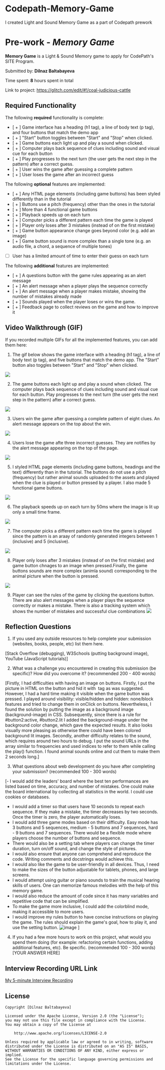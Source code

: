 # Codepath-Memory-Game
I created Light and Sound Memory Game as a part of Codepath prework

# Pre-work - *Memory Game*

**Memory Game** is a Light & Sound Memory game to apply for CodePath's SITE Program. 

Submitted by: **Dilnaz Baltabayeva**

Time spent: **8** hours spent in total

Link to project: https://glitch.com/edit/#!/coal-judicious-cattle

## Required Functionality

The following **required** functionality is complete:

* [ + ] Game interface has a heading (h1 tag), a line of body text (p tag), and four buttons that match the demo app
* [ + ] "Start" button toggles between "Start" and "Stop" when clicked. 
* [ + ] Game buttons each light up and play a sound when clicked. 
* [ + ] Computer plays back sequence of clues including sound and visual cue for each button
* [ + ] Play progresses to the next turn (the user gets the next step in the pattern) after a correct guess. 
* [ + ] User wins the game after guessing a complete pattern
* [ + ] User loses the game after an incorrect guess

The following **optional** features are implemented:

* [ + ] Any HTML page elements (including game buttons) has been styled differently than in the tutorial
* [ + ] Buttons use a pitch (frequency) other than the ones in the tutorial
* [ + ] More than 4 functional game buttons
* [ + ] Playback speeds up on each turn
* [ + ] Computer picks a different pattern each time the game is played
* [ + ] Player only loses after 3 mistakes (instead of on the first mistake)
* [ + ] Game button appearance change goes beyond color (e.g. add an image)
* [ + ] Game button sound is more complex than a single tone (e.g. an audio file, a chord, a sequence of multiple tones)
* [ ] User has a limited amount of time to enter their guess on each turn

The following **additional** features are implemented:

- [ + ] A questions button with the game rules appearing as an alert message
- [ + ] An alert message when a player plays the sequence correctly
- [ + ] An alert message when a player makes mistake, showing the number of mistakes already made 
- [ + ] Sounds played when the player loses or wins the game. 
- [ + ] Feedback page to collect reviews on the game and how to improve it 


## Video Walkthrough (GIF)

If you recorded multiple GIFs for all the implemented features, you can add them here:
1. The gif below shows the game interface with a heading (h1 tag), a line of body text (p tag), and five buttons that match the demo app. The "Start" button also toggles between "Start" and "Stop" when clicked.
 
![](https://i.imgur.com/6JDuQ8T.gif)

2. The game buttons each light up and play a sound when clicked. The computer plays back sequence of clues including sound and visual cue for each button. Play progresses to the next turn (the user gets the next step in the pattern) after a correct guess. 

![](https://i.imgur.com/3ohfFW7.gif)

3. Users win the game after guessing a complete pattern of eight clues. An alert message appears on the top about the win. 

![](https://i.imgur.com/pkP13Uk.gif)

4. Users lose the game afte three incorrect guesses. They are notifies by the alert message appearing on the top of the page. 

![](https://i.imgur.com/UvP2YDQ.gif)

5. I styled HTML page elements (including game buttons, headings and the text) differently than in the tutorial. The buttons do not use a pitch (frequency) but rather animal sounds uploaded to the assets and played when the clue is played or button pressed by a player. I also made 5 functional game buttons.

![](https://i.imgur.com/ZK5eLJK.gif)

6. The playback speeds up on each turn by 50ms where the image is lit up only a small time frame.

![](https://i.imgur.com/AQH3wtI.gif)

7. The computer picks a different pattern each time the game is played since the pattern is an araay of randomly generated integers between 1 (inclusive) and 5 (inclusive).

![](https://i.imgur.com/a4KT82h.gif)

8. Player only loses after 3 mistakes (instead of on the first mistake) and game button chnages to an image when pressed.Finally, the game buttons sounds are more complex (animla sound) corresponding to the animal picture when the button is pressed.

![](https://i.imgur.com/9TFsbfW.gif)

9. Player can see the rules of the game by clicking the questions button. There are also alert messages when a player plays the sequence correctly or makes a mistake. There is also a tracking system which shows the number of mistakes and successful clue combinations 
![](https://i.imgur.com/EElhe0N.gif)


## Reflection Questions
1. If you used any outside resources to help complete your submission (websites, books, people, etc) list them here. 

[Stack Overflow (debugging), W3Schools (putting background image), YouTube (JavaScript tutorials)]

2. What was a challenge you encountered in creating this submission (be specific)? How did you overcome it? (recommended 200 - 400 words) 

[Firstly, I had difficulties with having an image on buttons. Firstly, I put the picture in HTML on the button and hid it with <img> tag as was suggested. However, I had a hard time making it visible when the game button was pressed. I played around visibility: visible/hidden and hidden: none/block features and tried to change them in onClick on buttons. Nevertheless, I found the solution by putting the image as a background image (background-image) in CSS. Subsequently, since there is a rule for #button2:active, #button2.lit I added the background-image under the background color change, which gave the expected results. It also looks visually more pleasing as otherwise there could have been colored background lit images. Secondly, another difficulty relates to the sound, which requires around two hours to debug. I put the sound URLs in the array similar to frequencies and used indices to refer to them while calling the play() function. I found animal sounds online and cut them to make them 2 seconds long.]

3. What questions about web development do you have after completing your submission? (recommended 100 - 300 words) 

[-	I would add the leaders' board where the best ten performances are listed based on time, accuracy, and number of mistakes. One could make the board international by collecting all statistics in the world. I could use cookies or databases.
-	I would add a timer so that users have 10 seconds to repeat each sequence. If they make a mistake, the timer decreases by two seconds. Once the timer is zero, the player automatically loses.  
-	I would add three game modes based on their difficulty. Easy mode has 3 buttons and 5 sequences, medium - 5 buttons and 7 sequences, hard - 9 buttons and 7 sequences. There would be a flexible mode where players choose the number of buttons and sequence. 
-	There would also be a setting tab where players can change the timer duration, turn on/off sound, and change the style of pictures. 
-	I would also ensure that anyone can comprehend and reproduce the code. Writing comments and docstrings would achieve this. 
-	I would also like the game to be user-friendly in all devices. Thus, I need to make the sizes of the button adjustable for tablets, phones, and large screens. 
-	I would attempt using guitar or piano sounds to train the musical hearing skills of users. One can memorize famous melodies with the help of this memory game. 
-	I would also reduce the amount of code since it has many variables and repetitive code that can be simplified. 
-	To make the game more inclusive, I could add the colorblind mode, making it accessible to more users. 
-	I would improve my rules button to have concise instructions on playing the game. The rules should explain the game's goal, how to play it, and use the setting button.
![image](https://user-images.githubusercontent.com/76237763/160293774-1491f6ef-bf76-492f-aab0-54090c2e70fe.png)
]

4. If you had a few more hours to work on this project, what would you spend them doing (for example: refactoring certain functions, adding additional features, etc). Be specific. (recommended 100 - 300 words) 
[YOUR ANSWER HERE]



## Interview Recording URL Link

[My 5-minute Interview Recording](your-link-here)


## License

    Copyright [Dilnaz Baltabayeva]

    Licensed under the Apache License, Version 2.0 (the "License");
    you may not use this file except in compliance with the License.
    You may obtain a copy of the License at

        http://www.apache.org/licenses/LICENSE-2.0

    Unless required by applicable law or agreed to in writing, software
    distributed under the License is distributed on an "AS IS" BASIS,
    WITHOUT WARRANTIES OR CONDITIONS OF ANY KIND, either express or implied.
    See the License for the specific language governing permissions and
    limitations under the License.
